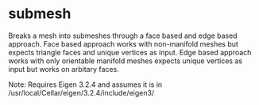 # submesh 
Breaks a mesh into submeshes through a face based and edge based approach. Face based approach works with non-manifold meshes
but expects triangle faces and unique vertices as input. Edge based approach works with only orientable manifold meshes expects unique vertices as input but works on arbitary faces.

Note: Requires Eigen 3.2.4 and assumes it is in /usr/local/Cellar/eigen/3.2.4/include/eigen3/
